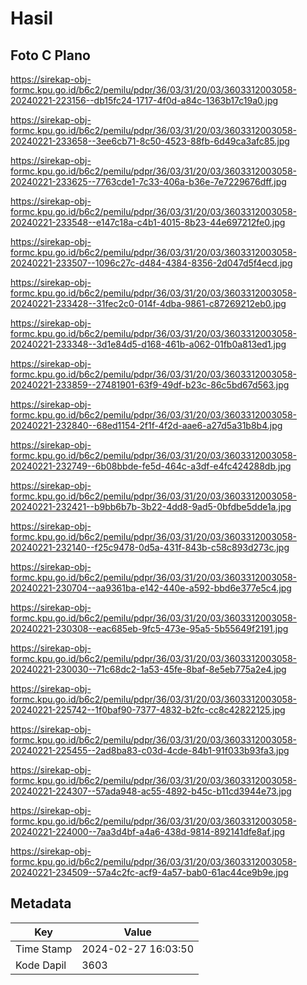 # Hasil

## Foto C Plano

https://sirekap-obj-formc.kpu.go.id/b6c2/pemilu/pdpr/36/03/31/20/03/3603312003058-20240221-223156--db15fc24-1717-4f0d-a84c-1363b17c19a0.jpg

https://sirekap-obj-formc.kpu.go.id/b6c2/pemilu/pdpr/36/03/31/20/03/3603312003058-20240221-233658--3ee6cb71-8c50-4523-88fb-6d49ca3afc85.jpg

https://sirekap-obj-formc.kpu.go.id/b6c2/pemilu/pdpr/36/03/31/20/03/3603312003058-20240221-233625--7763cde1-7c33-406a-b36e-7e7229676dff.jpg

https://sirekap-obj-formc.kpu.go.id/b6c2/pemilu/pdpr/36/03/31/20/03/3603312003058-20240221-233548--e147c18a-c4b1-4015-8b23-44e697212fe0.jpg

https://sirekap-obj-formc.kpu.go.id/b6c2/pemilu/pdpr/36/03/31/20/03/3603312003058-20240221-233507--1096c27c-d484-4384-8356-2d047d5f4ecd.jpg

https://sirekap-obj-formc.kpu.go.id/b6c2/pemilu/pdpr/36/03/31/20/03/3603312003058-20240221-233428--31fec2c0-014f-4dba-9861-c87269212eb0.jpg

https://sirekap-obj-formc.kpu.go.id/b6c2/pemilu/pdpr/36/03/31/20/03/3603312003058-20240221-233348--3d1e84d5-d168-461b-a062-01fb0a813ed1.jpg

https://sirekap-obj-formc.kpu.go.id/b6c2/pemilu/pdpr/36/03/31/20/03/3603312003058-20240221-233859--27481901-63f9-49df-b23c-86c5bd67d563.jpg

https://sirekap-obj-formc.kpu.go.id/b6c2/pemilu/pdpr/36/03/31/20/03/3603312003058-20240221-232840--68ed1154-2f1f-4f2d-aae6-a27d5a31b8b4.jpg

https://sirekap-obj-formc.kpu.go.id/b6c2/pemilu/pdpr/36/03/31/20/03/3603312003058-20240221-232749--6b08bbde-fe5d-464c-a3df-e4fc424288db.jpg

https://sirekap-obj-formc.kpu.go.id/b6c2/pemilu/pdpr/36/03/31/20/03/3603312003058-20240221-232421--b9bb6b7b-3b22-4dd8-9ad5-0bfdbe5dde1a.jpg

https://sirekap-obj-formc.kpu.go.id/b6c2/pemilu/pdpr/36/03/31/20/03/3603312003058-20240221-232140--f25c9478-0d5a-431f-843b-c58c893d273c.jpg

https://sirekap-obj-formc.kpu.go.id/b6c2/pemilu/pdpr/36/03/31/20/03/3603312003058-20240221-230704--aa9361ba-e142-440e-a592-bbd6e377e5c4.jpg

https://sirekap-obj-formc.kpu.go.id/b6c2/pemilu/pdpr/36/03/31/20/03/3603312003058-20240221-230308--eac685eb-9fc5-473e-95a5-5b55649f2191.jpg

https://sirekap-obj-formc.kpu.go.id/b6c2/pemilu/pdpr/36/03/31/20/03/3603312003058-20240221-230030--71c68dc2-1a53-45fe-8baf-8e5eb775a2e4.jpg

https://sirekap-obj-formc.kpu.go.id/b6c2/pemilu/pdpr/36/03/31/20/03/3603312003058-20240221-225742--1f0baf90-7377-4832-b2fc-cc8c42822125.jpg

https://sirekap-obj-formc.kpu.go.id/b6c2/pemilu/pdpr/36/03/31/20/03/3603312003058-20240221-225455--2ad8ba83-c03d-4cde-84b1-91f033b93fa3.jpg

https://sirekap-obj-formc.kpu.go.id/b6c2/pemilu/pdpr/36/03/31/20/03/3603312003058-20240221-224307--57ada948-ac55-4892-b45c-b11cd3944e73.jpg

https://sirekap-obj-formc.kpu.go.id/b6c2/pemilu/pdpr/36/03/31/20/03/3603312003058-20240221-224000--7aa3d4bf-a4a6-438d-9814-892141dfe8af.jpg

https://sirekap-obj-formc.kpu.go.id/b6c2/pemilu/pdpr/36/03/31/20/03/3603312003058-20240221-234509--57a4c2fc-acf9-4a57-bab0-61ac44ce9b9e.jpg


## Metadata

| Key        | Value               |
| ---------- | ------------------- |
| Time Stamp | 2024-02-27 16:03:50 |
| Kode Dapil | 3603                |



